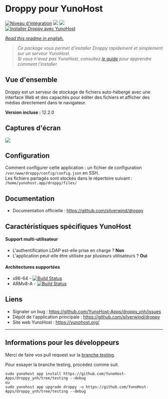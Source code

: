 # Droppy pour YunoHost

[![Niveau d'intégration](https://dash.yunohost.org/integration/droppy.svg)](https://dash.yunohost.org/appci/app/droppy) ![](https://ci-apps.yunohost.org/ci/badges/droppy.status.svg) ![](https://ci-apps.yunohost.org/ci/badges/droppy.maintain.svg)  
[![Installer Droppy avec YunoHost](https://install-app.yunohost.org/install-with-yunohost.svg)](https://install-app.yunohost.org/?app=droppy)

*[Read this readme in english.](./README.md)* 

> *Ce package vous permet d'installer Droppy rapidement et simplement sur un serveur YunoHost.  
Si vous n'avez pas YunoHost, consultez [le guide](https://yunohost.org/#/install) pour apprendre comment l'installer.*

## Vue d'ensemble

Droppy est un serveur de stockage de fichiers auto-hébergé avec une interface Web et des capacités pour éditer des fichiers et afficher des médias directement dans le navigateur.

**Version incluse :** 12.2.0

## Captures d'écran

![](https://i.imgur.com/Ziv79rJ.png)

## Configuration

Comment configurer cette application : un fichier de configuration `/var/www/droppy/config/config.json` en SSH.  
Les fichiers partagés sont stockés dans le répertoire suivant : `/home/yunohost.app/droppy/files/`

## Documentation

 * Documentation officielle : https://github.com/silverwind/droppy

## Caractéristiques spécifiques YunoHost

#### Support multi-utilisateur

* L'authentification LDAP est-elle prise en charge ? **Non**
* L'application peut-elle être utilisée par plusieurs utilisateurs ? **Oui**

#### Architectures supportées

* x86-64 - [![Build Status](https://ci-apps.yunohost.org/ci/logs/droppy%20%28Apps%29.svg)](https://ci-apps.yunohost.org/ci/apps/droppy/)
* ARMv8-A - [![Build Status](https://ci-apps-arm.yunohost.org/ci/logs/droppy%20%28Apps%29.svg)](https://ci-apps-arm.yunohost.org/ci/apps/droppy/)

## Liens

 * Signaler un bug : https://github.com/YunoHost-Apps/droppy_ynh/issues
 * Dépôt de l'application principale : https://github.com/silverwind/droppy
 * Site web YunoHost : https://yunohost.org/

---

## Informations pour les développeurs

Merci de faire vos pull request sur la [branche testing](https://github.com/YunoHost-Apps/droppy_ynh/tree/testing).

Pour essayer la branche testing, procédez comme suit.
```
sudo yunohost app install https://github.com/YunoHost-Apps/droppy_ynh/tree/testing --debug
ou
sudo yunohost app upgrade droppy -u https://github.com/YunoHost-Apps/droppy_ynh/tree/testing --debug
```
